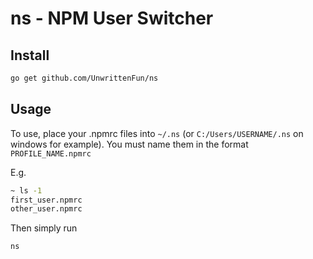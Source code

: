 # ns - NPM User Switcher

## Install
```sh
go get github.com/UnwrittenFun/ns
```

## Usage

To use, place your .npmrc files into `~/.ns` (or `C:/Users/USERNAME/.ns` on windows for example).
You must name them in the format `PROFILE_NAME.npmrc`

E.g.
```sh
~ ls -1
first_user.npmrc
other_user.npmrc
```

Then simply run
```sh
ns
```
